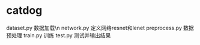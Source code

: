 # catdog
dataset.py 数据加载\n
network.py 定义网络resnet和lenet
preprocess.py 数据预处理
train.py 训练
test.py 测试并输出结果
